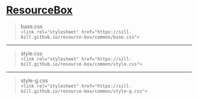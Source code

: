 # [ResourceBox](https://sill-bill.github.io/resource-box/)
> base.css  
`<link rel="stylesheet" href="https://sill-bill.github.io/resource-box/common/base.css">`
---
> style.css  
`<link rel="stylesheet" href="https://sill-bill.github.io/resource-box/common/style.css">`
---
> style-g.css  
`<link rel="stylesheet" href="https://sill-bill.github.io/resource-box/common/style-g.css">`
